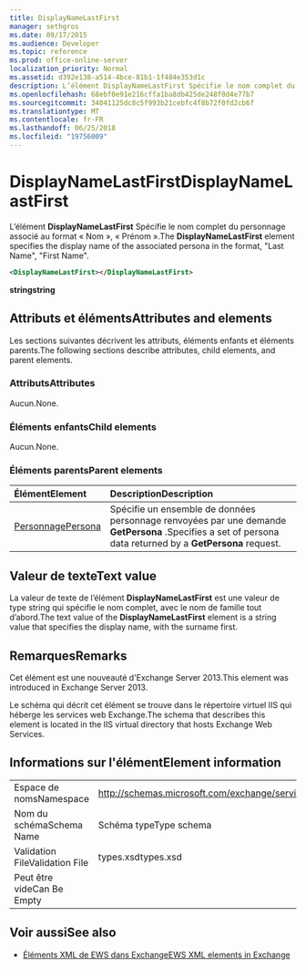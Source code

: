 ```yaml
---
title: DisplayNameLastFirst
manager: sethgros
ms.date: 09/17/2015
ms.audience: Developer
ms.topic: reference
ms.prod: office-online-server
localization_priority: Normal
ms.assetid: d392e138-a514-4bce-81b1-1f484e353d1c
description: L’élément DisplayNameLastFirst Spécifie le nom complet du personnage associé dans le format, nom de famille, prénom.
ms.openlocfilehash: 68ebf0e91e216cffa1ba8db425de248f0d4e77b7
ms.sourcegitcommit: 34041125dc8c5f993b21cebfc4f8b72f0fd2cb6f
ms.translationtype: MT
ms.contentlocale: fr-FR
ms.lasthandoff: 06/25/2018
ms.locfileid: "19756009"
---
```

# <a name="displaynamelastfirst"></a><span data-ttu-id="c4f45-103">DisplayNameLastFirst</span><span class="sxs-lookup"><span data-stu-id="c4f45-103">DisplayNameLastFirst</span></span>

<span data-ttu-id="c4f45-104">L’élément **DisplayNameLastFirst** Spécifie le nom complet du personnage associé au format « Nom », « Prénom ».</span><span class="sxs-lookup"><span data-stu-id="c4f45-104">The **DisplayNameLastFirst** element specifies the display name of the associated persona in the format, "Last Name", "First Name".</span></span> 
  
```XML
<DisplayNameLastFirst></DisplayNameLastFirst>
```

 <span data-ttu-id="c4f45-105">**string**</span><span class="sxs-lookup"><span data-stu-id="c4f45-105">**string**</span></span>
## <a name="attributes-and-elements"></a><span data-ttu-id="c4f45-106">Attributs et éléments</span><span class="sxs-lookup"><span data-stu-id="c4f45-106">Attributes and elements</span></span>

<span data-ttu-id="c4f45-107">Les sections suivantes décrivent les attributs, éléments enfants et éléments parents.</span><span class="sxs-lookup"><span data-stu-id="c4f45-107">The following sections describe attributes, child elements, and parent elements.</span></span>
  
### <a name="attributes"></a><span data-ttu-id="c4f45-108">Attributs</span><span class="sxs-lookup"><span data-stu-id="c4f45-108">Attributes</span></span>

<span data-ttu-id="c4f45-109">Aucun.</span><span class="sxs-lookup"><span data-stu-id="c4f45-109">None.</span></span>
  
### <a name="child-elements"></a><span data-ttu-id="c4f45-110">Éléments enfants</span><span class="sxs-lookup"><span data-stu-id="c4f45-110">Child elements</span></span>

<span data-ttu-id="c4f45-111">Aucun.</span><span class="sxs-lookup"><span data-stu-id="c4f45-111">None.</span></span>
  
### <a name="parent-elements"></a><span data-ttu-id="c4f45-112">Éléments parents</span><span class="sxs-lookup"><span data-stu-id="c4f45-112">Parent elements</span></span>

|<span data-ttu-id="c4f45-113">**Élément**</span><span class="sxs-lookup"><span data-stu-id="c4f45-113">**Element**</span></span>|<span data-ttu-id="c4f45-114">**Description**</span><span class="sxs-lookup"><span data-stu-id="c4f45-114">**Description**</span></span>|
|:-----|:-----|
|[<span data-ttu-id="c4f45-115">Personnage</span><span class="sxs-lookup"><span data-stu-id="c4f45-115">Persona</span></span>](persona.md) <br/> |<span data-ttu-id="c4f45-116">Spécifie un ensemble de données personnage renvoyées par une demande **GetPersona** .</span><span class="sxs-lookup"><span data-stu-id="c4f45-116">Specifies a set of persona data returned by a **GetPersona** request.</span></span>  <br/> |
   
## <a name="text-value"></a><span data-ttu-id="c4f45-117">Valeur de texte</span><span class="sxs-lookup"><span data-stu-id="c4f45-117">Text value</span></span>

<span data-ttu-id="c4f45-118">La valeur de texte de l’élément **DisplayNameLastFirst** est une valeur de type string qui spécifie le nom complet, avec le nom de famille tout d’abord.</span><span class="sxs-lookup"><span data-stu-id="c4f45-118">The text value of the **DisplayNameLastFirst** element is a string value that specifies the display name, with the surname first.</span></span> 
  
## <a name="remarks"></a><span data-ttu-id="c4f45-119">Remarques</span><span class="sxs-lookup"><span data-stu-id="c4f45-119">Remarks</span></span>

<span data-ttu-id="c4f45-120">Cet élément est une nouveauté d'Exchange Server 2013.</span><span class="sxs-lookup"><span data-stu-id="c4f45-120">This element was introduced in Exchange Server 2013.</span></span>
  
<span data-ttu-id="c4f45-121">Le schéma qui décrit cet élément se trouve dans le répertoire virtuel IIS qui héberge les services web Exchange.</span><span class="sxs-lookup"><span data-stu-id="c4f45-121">The schema that describes this element is located in the IIS virtual directory that hosts Exchange Web Services.</span></span>
  
## <a name="element-information"></a><span data-ttu-id="c4f45-122">Informations sur l'élément</span><span class="sxs-lookup"><span data-stu-id="c4f45-122">Element information</span></span>

|||
|:-----|:-----|
|<span data-ttu-id="c4f45-123">Espace de noms</span><span class="sxs-lookup"><span data-stu-id="c4f45-123">Namespace</span></span>  <br/> |http://schemas.microsoft.com/exchange/services/2006/types  <br/> |
|<span data-ttu-id="c4f45-124">Nom du schéma</span><span class="sxs-lookup"><span data-stu-id="c4f45-124">Schema Name</span></span>  <br/> |<span data-ttu-id="c4f45-125">Schéma type</span><span class="sxs-lookup"><span data-stu-id="c4f45-125">Type schema</span></span>  <br/> |
|<span data-ttu-id="c4f45-126">Validation File</span><span class="sxs-lookup"><span data-stu-id="c4f45-126">Validation File</span></span>  <br/> |<span data-ttu-id="c4f45-127">types.xsd</span><span class="sxs-lookup"><span data-stu-id="c4f45-127">types.xsd</span></span>  <br/> |
|<span data-ttu-id="c4f45-128">Peut être vide</span><span class="sxs-lookup"><span data-stu-id="c4f45-128">Can Be Empty</span></span>  <br/> ||
   
## <a name="see-also"></a><span data-ttu-id="c4f45-129">Voir aussi</span><span class="sxs-lookup"><span data-stu-id="c4f45-129">See also</span></span>

- [<span data-ttu-id="c4f45-130">Éléments XML de EWS dans Exchange</span><span class="sxs-lookup"><span data-stu-id="c4f45-130">EWS XML elements in Exchange</span></span>](ews-xml-elements-in-exchange.md)

